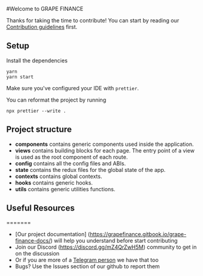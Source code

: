 
#Welcome to GRAPE FINANCE


Thanks for taking the time to contribute!
You can start by reading our [Contribution guidelines](CONTRIBUTING.md) first.

## Setup

Install the dependencies

```shell
yarn
yarn start
```

Make sure you've configured your IDE with `prettier`.

You can reformat the project by running

```shell
npx prettier --write .
```

## Project structure

- **components** contains generic components used inside the application.
- **views** contains building blocks for each page. The entry point of a view is used as the root component of each route.
- **config** contains all the config files and ABIs.
- **state** contains the redux files for the global state of the app.
- **contexts** contains global contexts.
- **hooks** contains generic hooks.
- **utils** contains generic utilities functions.

## Useful Resources

=======


- [Our project documentation] (https://grapefinance.gitbook.io/grape-finance-docs/) will help you understand before start contributing
- Join our Discord (https://discord.gg/mZ4QrZwH5M) community to get in on the discussion
- Or if you are more of a [Telegram person](https://t.me/GrapeDefi) we have that too
- Bugs? Use the Issues section of our github to report them
